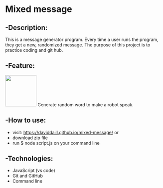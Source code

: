 # Mixed message

## **-Description:** 
This is a message generator program. Every time a user runs the program, they get a new, randomized message.
The purpose of this project is to practice coding and git hub.

## **-Feature:** 

<img src="https://media.giphy.com/media/l0MYKtrxlkiYE596g/giphy.gif" width="100" > Generate random word to make a robot speak.

## **-How to use:** 
* visit: https://daviddaill.github.io/mixed-message/
or
* download zip file
* run $ node script.js on your command line
 
## **-Technologies:** 
* JavaScript (vs code)
* Git and GitHub
* Command line


